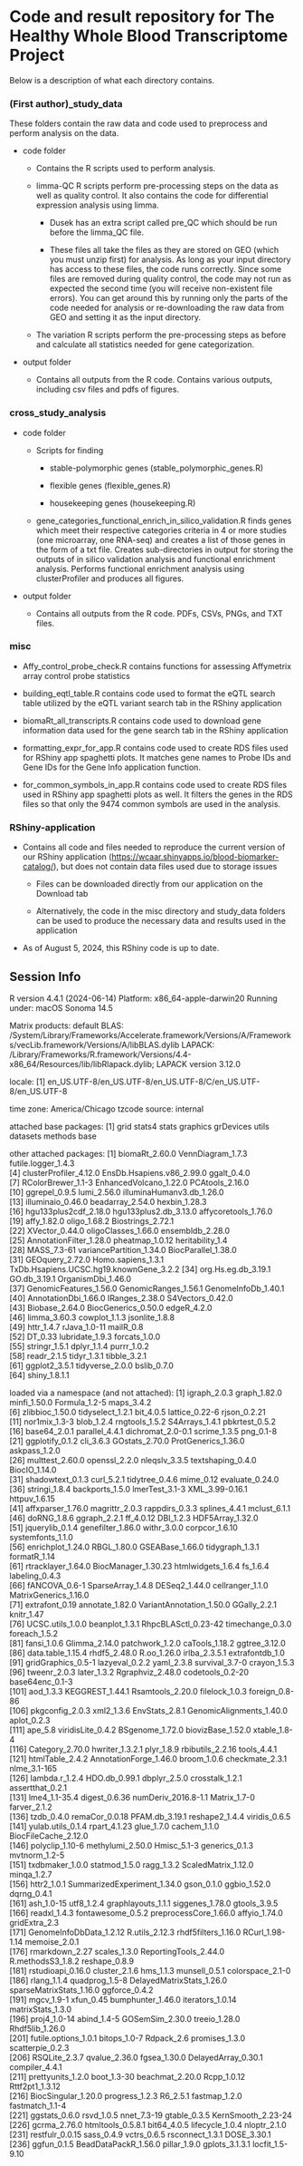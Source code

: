 # Code and result repository for The Healthy Whole Blood Transcriptome Project

Below is a description of what each directory contains.

### (First author)\_study_data

These folders contain the raw data and code used to preprocess and
perform analysis on the data.

-   code folder

    -   Contains the R scripts used to perform analysis.

    -   limma-QC R scripts perform pre-processing steps on the data as
        well as quality control. It also contains the code for
        differential expression analysis using limma.

        -   Dusek has an extra script called pre_QC which should be run
            before the limma_QC file.

        -   These files all take the files as they are stored on GEO
            (which you must unzip first) for analysis. As long as your
            input directory has access to these files, the code runs
            correctly. Since some files are removed during quality
            control, the code may not run as expected the second time
            (you will receive non-existent file errors). You can get
            around this by running only the parts of the code needed for
            analysis or re-downloading the raw data from GEO and setting
            it as the input directory.

    -   The variation R scripts perform the pre-processing steps as
        before and calculate all statistics needed for gene
        categorization.

-   output folder

    -   Contains all outputs from the R code. Contains various outputs,
        including csv files and pdfs of figures.

### cross_study_analysis

-   code folder

    -   Scripts for finding

        -   stable-polymorphic genes (stable_polymorphic_genes.R)

        -   flexible genes (flexible_genes.R)

        -   housekeeping genes (housekeeping.R)

    -   gene_categories_functional_enrich_in_silico_validation.R finds
        genes which meet their respective categories criteria in 4 or
        more studies (one microarray, one RNA-seq) and creates a list of
        those genes in the form of a txt file. Creates sub-directories
        in output for storing the outputs of in silico validation
        analysis and functional enrichment analysis. Performs functional
        enrichment analysis using clusterProfiler and produces all
        figures.

-   output folder

    -   Contains all outputs from the R code. PDFs, CSVs, PNGs, and TXT
        files.

### misc

-   Affy_control_probe_check.R contains functions for assessing
    Affymetrix array control probe statistics

-   building_eqtl_table.R contains code used to format the eQTL search
    table utilized by the eQTL variant search tab in the RShiny
    application

-   biomaRt_all_transcripts.R contains code used to download gene
    information data used for the gene search tab in the RShiny
    application

-   formatting_expr_for_app.R contains code used to create RDS files
    used for RShiny app spaghetti plots. It matches gene names to Probe
    IDs and Gene IDs for the Gene Info application function.

-   for_common_symbols_in_app.R contains code used to create RDS files
    used in RShiny app spaghetti plots as well. It filters the genes in
    the RDS files so that only the 9474 common symbols are used in the
    analysis.

### RShiny-application

-   Contains all code and files needed to reproduce the current version
    of our RShiny application
    (<https://wcaar.shinyapps.io/blood-biomarker-catalog/>), but does
    not contain data files used due to storage issues

    -   Files can be downloaded directly from our application on the
        Download tab

    -   Alternatively, the code in the misc directory and study_data
        folders can be used to produce the necessary data and results
        used in the application

-   As of August 5, 2024, this RShiny code is up to date.

## Session Info

R version 4.4.1 (2024-06-14) Platform: x86_64-apple-darwin20 Running
under: macOS Sonoma 14.5

Matrix products: default BLAS:
/System/Library/Frameworks/Accelerate.framework/Versions/A/Frameworks/vecLib.framework/Versions/A/libBLAS.dylib
LAPACK:
/Library/Frameworks/R.framework/Versions/4.4-x86_64/Resources/lib/libRlapack.dylib;
LAPACK version 3.12.0

locale: [1]
en_US.UTF-8/en_US.UTF-8/en_US.UTF-8/C/en_US.UTF-8/en_US.UTF-8

time zone: America/Chicago tzcode source: internal

attached base packages: [1] grid stats4 stats graphics grDevices utils
datasets methods base

other attached packages: [1] biomaRt_2.60.0 VennDiagram_1.7.3
futile.logger_1.4.3\
[4] clusterProfiler_4.12.0 EnsDb.Hsapiens.v86_2.99.0 ggalt_0.4.0\
[7] RColorBrewer_1.1-3 EnhancedVolcano_1.22.0 PCAtools_2.16.0\
[10] ggrepel_0.9.5 lumi_2.56.0 illuminaHumanv3.db_1.26.0\
[13] illuminaio_0.46.0 beadarray_2.54.0 hexbin_1.28.3\
[16] hgu133plus2cdf_2.18.0 hgu133plus2.db_3.13.0 affycoretools_1.76.0\
[19] affy_1.82.0 oligo_1.68.2 Biostrings_2.72.1\
[22] XVector_0.44.0 oligoClasses_1.66.0 ensembldb_2.28.0\
[25] AnnotationFilter_1.28.0 pheatmap_1.0.12 heritability_1.4\
[28] MASS_7.3-61 variancePartition_1.34.0 BiocParallel_1.38.0\
[31] GEOquery_2.72.0 Homo.sapiens_1.3.1
TxDb.Hsapiens.UCSC.hg19.knownGene_3.2.2 [34] org.Hs.eg.db_3.19.1
GO.db_3.19.1 OrganismDbi_1.46.0\
[37] GenomicFeatures_1.56.0 GenomicRanges_1.56.1 GenomeInfoDb_1.40.1\
[40] AnnotationDbi_1.66.0 IRanges_2.38.0 S4Vectors_0.42.0\
[43] Biobase_2.64.0 BiocGenerics_0.50.0 edgeR_4.2.0\
[46] limma_3.60.3 cowplot_1.1.3 jsonlite_1.8.8\
[49] httr_1.4.7 rJava_1.0-11 mailR_0.8\
[52] DT_0.33 lubridate_1.9.3 forcats_1.0.0\
[55] stringr_1.5.1 dplyr_1.1.4 purrr_1.0.2\
[58] readr_2.1.5 tidyr_1.3.1 tibble_3.2.1\
[61] ggplot2_3.5.1 tidyverse_2.0.0 bslib_0.7.0\
[64] shiny_1.8.1.1

loaded via a namespace (and not attached): [1] igraph_2.0.3 graph_1.82.0
minfi_1.50.0 Formula_1.2-5 maps_3.4.2\
[6] zlibbioc_1.50.0 tidyselect_1.2.1 bit_4.0.5 lattice_0.22-6
rjson_0.2.21\
[11] nor1mix_1.3-3 blob_1.2.4 rngtools_1.5.2 S4Arrays_1.4.1
pbkrtest_0.5.2\
[16] base64_2.0.1 parallel_4.4.1 dichromat_2.0-0.1 scrime_1.3.5
png_0.1-8\
[21] ggplotify_0.1.2 cli_3.6.3 GOstats_2.70.0 ProtGenerics_1.36.0
askpass_1.2.0\
[26] multtest_2.60.0 openssl_2.2.0 nleqslv_3.3.5 textshaping_0.4.0
BiocIO_1.14.0\
[31] shadowtext_0.1.3 curl_5.2.1 tidytree_0.4.6 mime_0.12
evaluate_0.24.0\
[36] stringi_1.8.4 backports_1.5.0 lmerTest_3.1-3 XML_3.99-0.16.1
httpuv_1.6.15\
[41] affxparser_1.76.0 magrittr_2.0.3 rappdirs_0.3.3 splines_4.4.1
mclust_6.1.1\
[46] doRNG_1.8.6 ggraph_2.2.1 ff_4.0.12 DBI_1.2.3 HDF5Array_1.32.0\
[51] jquerylib_0.1.4 genefilter_1.86.0 withr_3.0.0 corpcor_1.6.10
systemfonts_1.1.0\
[56] enrichplot_1.24.0 RBGL_1.80.0 GSEABase_1.66.0 tidygraph_1.3.1
formatR_1.14\
[61] rtracklayer_1.64.0 BiocManager_1.30.23 htmlwidgets_1.6.4 fs_1.6.4
labeling_0.4.3\
[66] fANCOVA_0.6-1 SparseArray_1.4.8 DESeq2_1.44.0 cellranger_1.1.0
MatrixGenerics_1.16.0\
[71] extrafont_0.19 annotate_1.82.0 VariantAnnotation_1.50.0
GGally_2.2.1 knitr_1.47\
[76] UCSC.utils_1.0.0 beanplot_1.3.1 RhpcBLASctl_0.23-42
timechange_0.3.0 foreach_1.5.2\
[81] fansi_1.0.6 Glimma_2.14.0 patchwork_1.2.0 caTools_1.18.2
ggtree_3.12.0\
[86] data.table_1.15.4 rhdf5_2.48.0 R.oo_1.26.0 irlba_2.3.5.1
extrafontdb_1.0\
[91] gridGraphics_0.5-1 lazyeval_0.2.2 yaml_2.3.8 survival_3.7-0
crayon_1.5.3\
[96] tweenr_2.0.3 later_1.3.2 Rgraphviz_2.48.0 codetools_0.2-20
base64enc_0.1-3\
[101] aod_1.3.3 KEGGREST_1.44.1 Rsamtools_2.20.0 filelock_1.0.3
foreign_0.8-86\
[106] pkgconfig_2.0.3 xml2_1.3.6 EnvStats_2.8.1 GenomicAlignments_1.40.0
aplot_0.2.3\
[111] ape_5.8 viridisLite_0.4.2 BSgenome_1.72.0 biovizBase_1.52.0
xtable_1.8-4\
[116] Category_2.70.0 hwriter_1.3.2.1 plyr_1.8.9 rbibutils_2.2.16
tools_4.4.1\
[121] htmlTable_2.4.2 AnnotationForge_1.46.0 broom_1.0.6 checkmate_2.3.1
nlme_3.1-165\
[126] lambda.r_1.2.4 HDO.db_0.99.1 dbplyr_2.5.0 crosstalk_1.2.1
assertthat_0.2.1\
[131] lme4_1.1-35.4 digest_0.6.36 numDeriv_2016.8-1.1 Matrix_1.7-0
farver_2.1.2\
[136] tzdb_0.4.0 remaCor_0.0.18 PFAM.db_3.19.1 reshape2_1.4.4
viridis_0.6.5\
[141] yulab.utils_0.1.4 rpart_4.1.23 glue_1.7.0 cachem_1.1.0
BiocFileCache_2.12.0\
[146] polyclip_1.10-6 methylumi_2.50.0 Hmisc_5.1-3 generics_0.1.3
mvtnorm_1.2-5\
[151] txdbmaker_1.0.0 statmod_1.5.0 ragg_1.3.2 ScaledMatrix_1.12.0
minqa_1.2.7\
[156] httr2_1.0.1 SummarizedExperiment_1.34.0 gson_0.1.0 ggbio_1.52.0
dqrng_0.4.1\
[161] ash_1.0-15 utf8_1.2.4 graphlayouts_1.1.1 siggenes_1.78.0
gtools_3.9.5\
[166] readxl_1.4.3 fontawesome_0.5.2 preprocessCore_1.66.0 affyio_1.74.0
gridExtra_2.3\
[171] GenomeInfoDbData_1.2.12 R.utils_2.12.3 rhdf5filters_1.16.0
RCurl_1.98-1.14 memoise_2.0.1\
[176] rmarkdown_2.27 scales_1.3.0 ReportingTools_2.44.0
R.methodsS3_1.8.2 reshape_0.8.9\
[181] rstudioapi_0.16.0 cluster_2.1.6 hms_1.1.3 munsell_0.5.1
colorspace_2.1-0\
[186] rlang_1.1.4 quadprog_1.5-8 DelayedMatrixStats_1.26.0
sparseMatrixStats_1.16.0 ggforce_0.4.2\
[191] mgcv_1.9-1 xfun_0.45 bumphunter_1.46.0 iterators_1.0.14
matrixStats_1.3.0\
[196] proj4_1.0-14 abind_1.4-5 GOSemSim_2.30.0 treeio_1.28.0
Rhdf5lib_1.26.0\
[201] futile.options_1.0.1 bitops_1.0-7 Rdpack_2.6 promises_1.3.0
scatterpie_0.2.3\
[206] RSQLite_2.3.7 qvalue_2.36.0 fgsea_1.30.0 DelayedArray_0.30.1
compiler_4.4.1\
[211] prettyunits_1.2.0 boot_1.3-30 beachmat_2.20.0 Rcpp_1.0.12
Rttf2pt1_1.3.12\
[216] BiocSingular_1.20.0 progress_1.2.3 R6_2.5.1 fastmap_1.2.0
fastmatch_1.1-4\
[221] ggstats_0.6.0 rsvd_1.0.5 nnet_7.3-19 gtable_0.3.5
KernSmooth_2.23-24\
[226] gcrma_2.76.0 htmltools_0.5.8.1 bit64_4.0.5 lifecycle_1.0.4
nloptr_2.1.0\
[231] restfulr_0.0.15 sass_0.4.9 vctrs_0.6.5 rsconnect_1.3.1
DOSE_3.30.1\
[236] ggfun_0.1.5 BeadDataPackR_1.56.0 pillar_1.9.0 gplots_3.1.3.1
locfit_1.5-9.10
